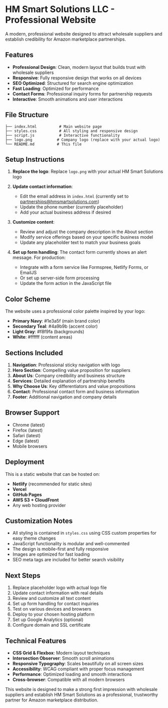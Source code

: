 # HM Smart Solutions LLC - Professional Website

A modern, professional website designed to attract wholesale suppliers and establish credibility for Amazon marketplace partnerships.

## Features

- **Professional Design**: Clean, modern layout that builds trust with wholesale suppliers
- **Responsive**: Fully responsive design that works on all devices
- **SEO Optimized**: Structured for search engine optimization
- **Fast Loading**: Optimized for performance
- **Contact Forms**: Professional inquiry forms for partnership requests
- **Interactive**: Smooth animations and user interactions

## File Structure

```
├── index.html          # Main website page
├── styles.css          # All styling and responsive design
├── script.js           # Interactive functionality
├── logo.png           # Company logo (replace with your actual logo)
└── README.md          # This file
```

## Setup Instructions

1. **Replace the logo**: Replace `logo.png` with your actual HM Smart Solutions logo
2. **Update contact information**: 
   - Edit the email address in `index.html` (currently set to partnerships@hmsmartsolutions.com)
   - Update the phone number (currently placeholder)
   - Add your actual business address if desired

3. **Customize content**: 
   - Review and adjust the company description in the About section
   - Modify service offerings based on your specific business model
   - Update any placeholder text to match your business goals

4. **Set up form handling**: The contact form currently shows an alert message. For production:
   - Integrate with a form service like Formspree, Netlify Forms, or EmailJS
   - Or set up server-side form processing
   - Update the form action in the JavaScript file

## Color Scheme

The website uses a professional color palette inspired by your logo:
- **Primary Navy**: #1e3a5f (main brand color)
- **Secondary Teal**: #4a9b9b (accent color)
- **Light Gray**: #f8f9fa (backgrounds)
- **White**: #ffffff (content areas)

## Sections Included

1. **Navigation**: Professional sticky navigation with logo
2. **Hero Section**: Compelling value proposition for suppliers
3. **About Us**: Company credibility and business structure
4. **Services**: Detailed explanation of partnership benefits
5. **Why Choose Us**: Key differentiators and value propositions
6. **Contact**: Professional contact form and business information
7. **Footer**: Additional navigation and company details

## Browser Support

- Chrome (latest)
- Firefox (latest)
- Safari (latest)
- Edge (latest)
- Mobile browsers

## Deployment

This is a static website that can be hosted on:
- **Netlify** (recommended for static sites)
- **Vercel**
- **GitHub Pages**
- **AWS S3 + CloudFront**
- Any web hosting provider

## Customization Notes

- All styling is contained in `styles.css` using CSS custom properties for easy theme changes
- JavaScript functionality is modular and well-commented
- The design is mobile-first and fully responsive
- Images are optimized for fast loading
- SEO meta tags are included for better search visibility

## Next Steps

1. Replace placeholder logo with actual logo file
2. Update contact information with real details
3. Review and customize all text content
4. Set up form handling for contact inquiries
5. Test on various devices and browsers
6. Deploy to your chosen hosting platform
7. Set up Google Analytics (optional)
8. Configure domain and SSL certificate

## Technical Features

- **CSS Grid & Flexbox**: Modern layout techniques
- **Intersection Observer**: Smooth scroll animations
- **Responsive Typography**: Scales beautifully on all screen sizes
- **Accessibility**: WCAG compliant with proper focus management
- **Performance**: Optimized loading and smooth interactions
- **Cross-browser**: Compatible with all modern browsers

This website is designed to make a strong first impression with wholesale suppliers and establish HM Smart Solutions as a professional, trustworthy partner for Amazon marketplace distribution.
